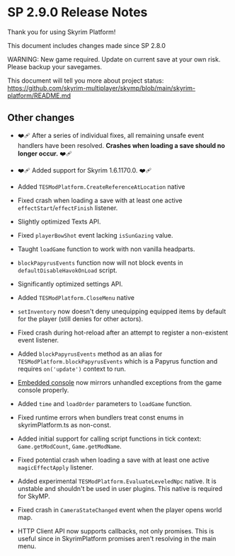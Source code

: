 # SP 2.9.0 Release Notes

Thank you for using Skyrim Platform!

This document includes changes made since SP 2.8.0

WARNING: New game required. Update on current save at your own risk. Please backup your savegames.

This document will tell you more about project status: https://github.com/skyrim-multiplayer/skymp/blob/main/skyrim-platform/README.md
## Other changes

- ❤️‍🩹 After a series of individual fixes, all remaining unsafe event handlers have been resolved. **Crashes when loading a save should no longer occur.** ❤️‍🩹


- ❤️‍🩹 Added support for Skyrim 1.6.1170.0. ❤️‍🩹


- Added `TESModPlatform.CreateReferenceAtLocation` native


- Fixed crash when loading a save with at least one active `effectStart`/`effectFinish` listener.


- Slightly optimized Texts API.


- Fixed `playerBowShot` event lacking `isSunGazing` value.


- Taught `loadGame` function to work with non vanilla headparts.


- `blockPapyrusEvents` function now will not block events in `defaultDisableHavokOnLoad` script.


- Significantly optimized settings API.


- Added `TESModPlatform.CloseMenu` native


- `setInventory` now doesn't deny unequipping equipped items by default for the player (still denies for other actors).


- Fixed crash during hot-reload after an attempt to register a non-existent event listener.


- Added `blockPapyrusEvents` method as an alias for `TESModPlatform.blockPapyrusEvents` which is a Papyrus function and requires `on('update')` context to run.


- [Embedded console](https://github.com/skyrim-multiplayer/skymp/blob/592c6527ed91e6c97a38d143f4ae1cdab9c3268e/docs/release/sp-2.8.md?plain=1#L68) now mirrors unhandled exceptions from the game console properly.


- Added `time` and `loadOrder` parameters to `loadGame` function.


- Fixed runtime errors when bundlers treat const enums in skyrimPlatform.ts as non-const.


- Added initial support for calling script functions in tick context: `Game.getModCount`, `Game.getModName`.


- Fixed potential crash when loading a save with at least one active `magicEffectApply` listener.


- Added experimental `TESModPlatform.EvaluateLeveledNpc` native. It is unstable and shouldn't be used in user plugins. This native is required for SkyMP.


- Fixed crash in `CameraStateChanged` event when the player opens world map.


- HTTP Client API now supports callbacks, not only promises. This is useful since in SkyrimPlatform promises aren't resolving in the main menu.
